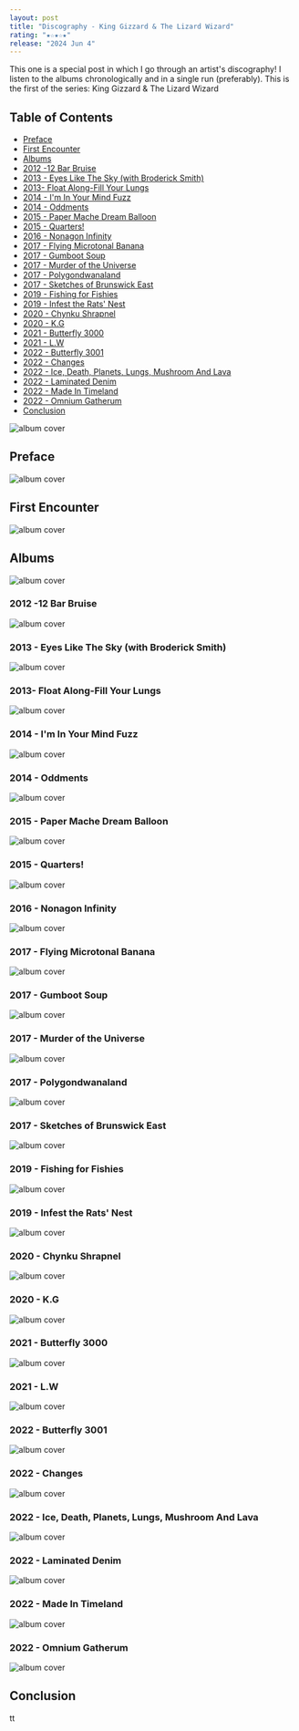 ```yaml
---
layout: post
title: "Discography - King Gizzard & The Lizard Wizard"
rating: "★☆★☆★"
release: "2024 Jun 4"
---
```


This one is a special post in which I go through an artist's discography! I listen to the albums chronologically and in a single run (preferably). This is the first of the series: King Gizzard & The Lizard Wizard

## Table of Contents
- [Preface](##preface)
- [First Encounter](##first-encounters)
- [Albums](##albums)
- [2012 -12 Bar Bruise](###2012-12-Bar-Bruise)
- [2013 - Eyes Like The Sky (with Broderick Smith)](###2013-Eyes-Like-The-Sky-(with-Broderick-Smith))
- [2013- Float Along-Fill Your Lungs](###2013-Float-Along-Fill-Your-Lungs)
- [2014 - I'm In Your Mind Fuzz](###2014-Im-In-Your-Mind-Fuzz)
- [2014 - Oddments](###2014-Oddments)
- [2015 - Paper Mache Dream Balloon](###2015-Paper-Mache-Dream-Balloon)
- [2015 - Quarters!](###2015-Quarters)
- [2016 - Nonagon Infinity](###2016-Nonagon-Infinity)
- [2017 - Flying Microtonal Banana](###2017-Flying-Microtonal-Banana)
- [2017 - Gumboot Soup](###2017-Gumboot-Soup)
- [2017 - Murder of the Universe](###2017-Murder-of-the-Universe)
- [2017 - Polygondwanaland](###2017-Polygondwanaland)
- [2017 - Sketches of Brunswick East](###2017-Sketches-of-Brunswick-East)
- [2019 - Fishing for Fishies](###2019-Fishing-for-Fishies)
- [2019 - Infest the Rats' Nest](###2019-Infest-theRats-Nest)
- [2020 - Chynku Shrapnel](###2020-Chynku-Shrapnel)
- [2020 - K.G](###2020-KG)
- [2021 - Butterfly 3000](###2021-Butterfly-3000)
- [2021 - L.W](###2021-LW)
- [2022 - Butterfly 3001](###2022-Butterfly-3001)
- [2022 - Changes](###2022-Changes)
- [2022 - Ice, Death, Planets, Lungs, Mushroom And Lava](###2022-Ice-Death-Planets-Lungs-Mushroom-And-Lava)
- [2022 - Laminated Denim](###2022-Laminated-Denim)
- [2022 - Made In Timeland](###2022-Made-In-Timeland)
- [2022 - Omnium Gatherum](###2022-Omnium-Gatherum)
- [Conclusion](##conclusion)

<img id="cover" alt="album cover" src="https://images.genius.com/18b6d5dceb085521fe38265f9281cd24.676x676x1.png">

## Preface
<img id="cover" alt="album cover" src="">

## First Encounter
<img id="cover" alt="album cover" src="">

## Albums
<img id="cover" alt="album cover" src="">

### 2012 -12 Bar Bruise
<img id="cover" alt="album cover" src="">

### 2013 - Eyes Like The Sky (with Broderick Smith)
<img id="cover" alt="album cover" src="">

### 2013- Float Along-Fill Your Lungs
<img id="cover" alt="album cover" src="">

### 2014 - I'm In Your Mind Fuzz
<img id="cover" alt="album cover" src="">

### 2014 - Oddments
<img id="cover" alt="album cover" src="">

### 2015 - Paper Mache Dream Balloon
<img id="cover" alt="album cover" src="">

### 2015 - Quarters!
<img id="cover" alt="album cover" src="">

### 2016 - Nonagon Infinity
<img id="cover" alt="album cover" src="">

### 2017 - Flying Microtonal Banana
<img id="cover" alt="album cover" src="">

### 2017 - Gumboot Soup
<img id="cover" alt="album cover" src="">

### 2017 - Murder of the Universe
<img id="cover" alt="album cover" src="">

### 2017 - Polygondwanaland
<img id="cover" alt="album cover" src="">

### 2017 - Sketches of Brunswick East
<img id="cover" alt="album cover" src="">

### 2019 - Fishing for Fishies
<img id="cover" alt="album cover" src="">

### 2019 - Infest the Rats' Nest
<img id="cover" alt="album cover" src="">

### 2020 - Chynku Shrapnel
<img id="cover" alt="album cover" src="">

### 2020 - K.G
<img id="cover" alt="album cover" src="">

### 2021 - Butterfly 3000
<img id="cover" alt="album cover" src="">

### 2021 - L.W
<img id="cover" alt="album cover" src="">

### 2022 - Butterfly 3001
<img id="cover" alt="album cover" src="">

### 2022 - Changes
<img id="cover" alt="album cover" src="">

### 2022 - Ice, Death, Planets, Lungs, Mushroom And Lava
<img id="cover" alt="album cover" src="">

### 2022 - Laminated Denim
<img id="cover" alt="album cover" src="">

### 2022 - Made In Timeland
<img id="cover" alt="album cover" src="">

### 2022 - Omnium Gatherum
<img id="cover" alt="album cover" src="">

## Conclusion
tt
